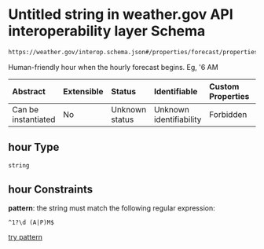 # Untitled string in weather.gov API interoperability layer Schema

```txt
https://weather.gov/interop.schema.json#/properties/forecast/properties/days/items/properties/hours/items/properties/hour
```

Human-friendly hour when the hourly forecast begins. Eg, '6 AM

| Abstract            | Extensible | Status         | Identifiable            | Custom Properties | Additional Properties | Access Restrictions | Defined In                                                                                                 |
| :------------------ | :--------- | :------------- | :---------------------- | :---------------- | :-------------------- | :------------------ | :--------------------------------------------------------------------------------------------------------- |
| Can be instantiated | No         | Unknown status | Unknown identifiability | Forbidden         | Allowed               | none                | [interop-layer.schema.json\*](../../../api-interop-layer/interop-layer.schema.json "open original schema") |

## hour Type

`string`

## hour Constraints

**pattern**: the string must match the following regular expression:&#x20;

```regexp
^1?\d (A|P)M$
```

[try pattern](https://regexr.com/?expression=%5E1%3F%5Cd%20\(A%7CP\)M%24 "try regular expression with regexr.com")
